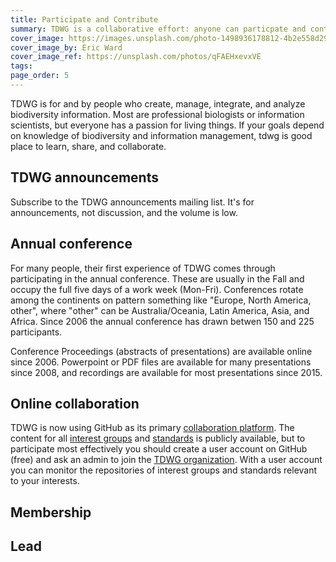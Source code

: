 ```yaml
---
title: Participate and Contribute
summary: TDWG is a collaborative effort: anyone can particpate and contribute! This page explains how.
cover_image: https://images.unsplash.com/photo-1498936178812-4b2e558d2937
cover_image_by: Eric Ward
cover_image_ref: https://unsplash.com/photos/qFAEHxevxVE
tags: 
page_order: 5
---
```


TDWG is for and by people who create, manage, integrate, and analyze biodiversity information. Most are professional biologists or information scientists, but everyone has a passion for living things. If your goals depend on knowledge of biodiversity and information management, tdwg is good place to learn, share, and collaborate.

## TDWG announcements

Subscribe to the TDWG announcements mailing list. It's for announcements, not discussion, and the volume is low. 

## Annual conference

For many people, their first experience of TDWG comes through participating in the annual conference. These are usually in the Fall and occupy the full five days of a work week (Mon-Fri).  Conferences rotate among the continents on pattern something like "Europe, North America, other", where "other" can be Australia/Oceania, Latin America, Asia, and Africa. Since 2006 the annual conference has drawn betwen 150 and 225 participants.

Conference Proceedings (abstracts of presentations) are available online since 2006. Powerpoint or PDF files are available for many presentations since 2008, and recordings are available for most presentations since 2015.

## Online collaboration

TDWG is now using GitHub as its primary [collaboration platform](https://github.com/tdwg). The content for all [interest groups](../../community/) and [standards](../../standards/) is publicly available, but to participate most effectively you should create a user account on GitHub (free) and ask an admin to join the [TDWG organization](https://github.com/tdwg). With a user account you can monitor the repositories of interest groups and standards relevant to your interests.

## Membership

## Lead

